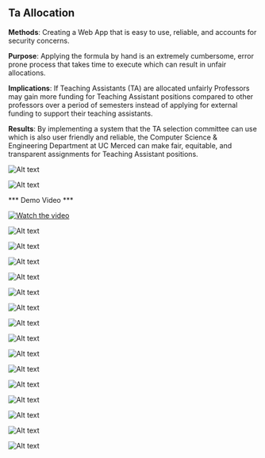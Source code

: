 ## Ta Allocation

**Methods**: Creating a Web App that is easy to use, reliable, and accounts for security concerns.

**Purpose**: Applying the formula by hand is an extremely cumbersome, error prone process that takes time to execute which can result in unfair allocations. 

**Implications**: If Teaching Assistants (TA) are allocated unfairly Professors may gain more  funding for Teaching Assistant positions compared to other professors over a period of semesters instead of applying for external funding to support their teaching assistants. 

**Results**: By implementing a system that the TA selection committee can use which is also user friendly and reliable, the Computer Science & Engineering Department at UC Merced can make fair, equitable, and transparent assignments for Teaching Assistant positions.


![Alt text](Screenshot%20from%202023-01-06%2001-41-09.png)

![Alt text](Screenshot%20from%202023-01-06%2001-41-22.png)

*** Demo Video ***


[![Watch the video](Screenshot%20from%202023-01-09%2019-37-00.png)](https://youtu.be/gt4orzKF4Xc)



![Alt text](2022-08-Fall-CSE-Team307-slides%20(1).jpg/p1gmcm9qe32rb1m621l1ad9e13ag4-0.jpg)

![Alt text](2022-08-Fall-CSE-Team307-slides%20(1).jpg/p1gmcm9qe32rb1m621l1ad9e13ag4-1.jpg)

![Alt text](2022-08-Fall-CSE-Team307-slides%20(1).jpg/p1gmcm9qe32rb1m621l1ad9e13ag4-2.jpg)

![Alt text](2022-08-Fall-CSE-Team307-slides%20(1).jpg/p1gmcm9qe32rb1m621l1ad9e13ag4-3.jpg)

![Alt text](2022-08-Fall-CSE-Team307-slides%20(1).jpg/p1gmcm9qe32rb1m621l1ad9e13ag4-4.jpg)

![Alt text](2022-08-Fall-CSE-Team307-slides%20(1).jpg/p1gmcm9qe32rb1m621l1ad9e13ag4-5.jpg)

![Alt text](2022-08-Fall-CSE-Team307-slides%20(1).jpg/p1gmcm9qe32rb1m621l1ad9e13ag4-6.jpg)

![Alt text](2022-08-Fall-CSE-Team307-slides%20(1).jpg/p1gmcm9qe32rb1m621l1ad9e13ag4-7.jpg)

![Alt text](2022-08-Fall-CSE-Team307-slides%20(1).jpg/p1gmcm9qe32rb1m621l1ad9e13ag4-8.jpg)

![Alt text](2022-08-Fall-CSE-Team307-slides%20(1).jpg/p1gmcm9qe32rb1m621l1ad9e13ag4-9.jpg)

![Alt text](2022-08-Fall-CSE-Team307-slides%20(1).jpg/p1gmcm9qe32rb1m621l1ad9e13ag4-11.jpg)

![Alt text](2022-08-Fall-CSE-Team307-slides%20(1).jpg/p1gmcm9qe32rb1m621l1ad9e13ag4-12.jpg)

![Alt text](2022-08-Fall-CSE-Team307-slides%20(1).jpg/p1gmcm9qe32rb1m621l1ad9e13ag4-13.jpg)

![Alt text](2022-08-Fall-CSE-Team307-slides%20(1).jpg/p1gmcm9qe32rb1m621l1ad9e13ag4-14.jpg)

![Alt text](2022-08-Fall-CSE-Team307-slides%20(1).jpg/p1gmcm9qe32rb1m621l1ad9e13ag4-15.jpg)


